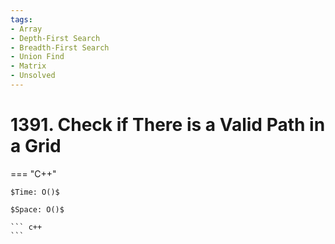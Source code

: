 ```yaml
---
tags:
- Array
- Depth-First Search
- Breadth-First Search
- Union Find
- Matrix
- Unsolved
---
```



# 1391. Check if There is a Valid Path in a Grid

=== "C++"

    $Time: O()$

    $Space: O()$

    ``` c++
    ```